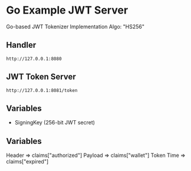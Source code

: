 # Go Example JWT Server
Go-based JWT Tokenizer Implementation
Algo: "HS256"

## Handler

```shell
http://127.0.0.1:8080
```

## JWT Token Server

```shell
http://127.0.0.1:8081/token
```

## Variables

- SigningKey (256-bit JWT secret)

## Variables
Header =>	claims["authorized"]
Payload =>	claims["wallet"]
Token Time =>	claims["expired"]
